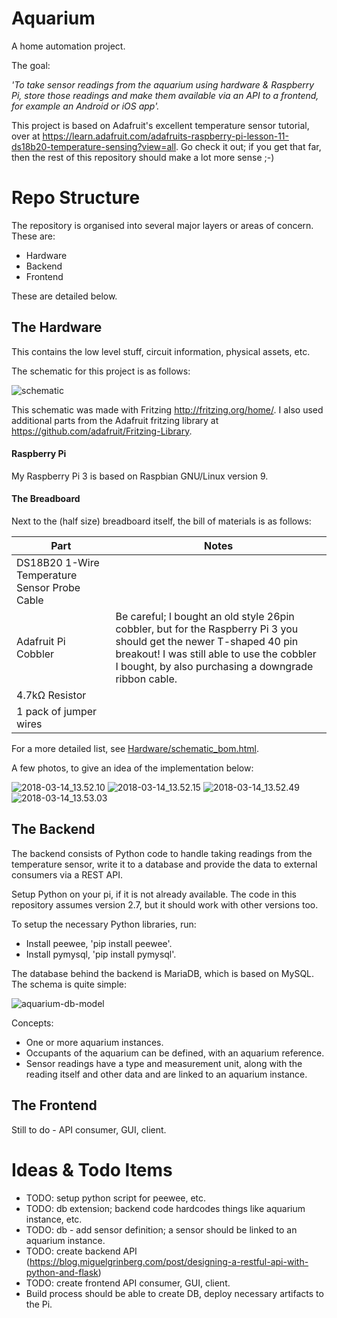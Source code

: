 # Aquarium
A home automation project. 

The goal:

*'To take sensor readings from the aquarium using hardware & Raspberry Pi, store
those readings and make them available via an API to a frontend, for example an
Android or iOS app'.*

This project is based on Adafruit's excellent temperature sensor tutorial, over
at https://learn.adafruit.com/adafruits-raspberry-pi-lesson-11-ds18b20-temperature-sensing?view=all. Go check it out; if you get that far, then the rest of this repository should
make a lot more sense ;-)

# Repo Structure

The repository is organised into several major layers or areas of concern. These
are:

- Hardware
- Backend
- Frontend

These are detailed below.

## The Hardware
This contains the low level stuff, circuit information, physical assets, etc.

The schematic for this project is as follows:

![schematic](Hardware/schematic.png)

This schematic was made with Fritzing http://fritzing.org/home/. I also used
additional parts from the Adafruit fritzing library at https://github.com/adafruit/Fritzing-Library.

#### Raspberry Pi
My Raspberry Pi 3 is based on Raspbian GNU/Linux version 9.

#### The Breadboard
Next to the (half size) breadboard itself, the bill of materials is as follows:

| Part                                          | Notes                        |
|-----------------------------------------------|------------------------------|
| DS18B20 1-Wire Temperature Sensor Probe Cable |                              | 
| Adafruit Pi Cobbler                           | Be careful; I bought an old style 26pin cobbler, but for the Raspberry Pi 3 you should get the newer T-shaped 40 pin breakout! I was still able to use the cobbler I bought, by also purchasing a downgrade ribbon cable. |
| 4.7kΩ Resistor                                |                              |
| 1 pack of jumper wires                        |                              |

For a more detailed list, see [Hardware/schematic_bom.html](Hardware/schematic_bom.html).

A few photos, to give an idea of the implementation below:

![2018-03-14_13.52.10](Hardware/photos/2018-03-14-13.52.10.jpg)
![2018-03-14_13.52.15](Hardware/photos/2018-03-14-13.52.15.jpg)
![2018-03-14_13.52.49](Hardware/photos/2018-03-14-13.52.49.jpg)
![2018-03-14_13.53.03](Hardware/photos/2018-03-14-13.53.03.jpg)

## The Backend
The backend consists of Python code to handle taking readings from the temperature
sensor, write it to a database and provide the data to external consumers via a
REST API.

Setup Python on your pi, if it is not already available. The code in this repository
assumes version 2.7, but it should work with other versions too.

To setup the necessary Python libraries, run:
- Install peewee, 'pip install peewee'.
- Install pymysql, 'pip install pymysql'.

The database behind the backend is MariaDB, which is based on MySQL. The schema 
is quite simple:

![aquarium-db-model](Backend/src/main/sql/aquarium-db-model.png)

Concepts:

- One or more aquarium instances.
- Occupants of the aquarium can be defined, with an aquarium reference.
- Sensor readings have a type and measurement unit, along with the reading itself 
and other data and are linked to an aquarium instance.

## The Frontend
Still to do - API consumer, GUI, client.

# Ideas & Todo Items

- TODO: setup python script for peewee, etc.
- TODO: db extension; backend code hardcodes things like aquarium instance, etc.
- TODO: db - add sensor definition; a sensor should be linked to an aquarium instance.
- TODO: create backend API (https://blog.miguelgrinberg.com/post/designing-a-restful-api-with-python-and-flask)
- TODO: create frontend API consumer, GUI, client.
- Build process should be able to create DB, deploy necessary artifacts to the 
Pi.